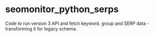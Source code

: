 # seomonitor_python_serps
Code to run version 3 API and fetch keyword, group and SERP data - transforming it for legacy schema.
